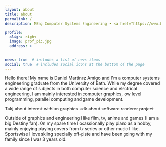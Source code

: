 ```yaml
---
layout: about
title: about
permalink: /
description: MEng Computer Systems Engineering • <a href="https://www.bath.ac.uk/">University of Bath</a>.

profile:
  align: right
  image: prof_pic.jpg
  address: >
    

news: true  # includes a list of news items
social: true  # includes social icons at the bottom of the page
---
```


Hello there! My name is Daniel Martinez Amigo and I'm a computer systems engineering graduate from the University of Bath. While my degree covered a wide range of subjects in both computer science and electrical engineering, I am mainly interested in computer graphics, low level programming, parallel computing and game development.

Takj about interest withiun graphics. atlk about software renderer project. 

Outside of graphics and engineering I like film, tv, anime and games (I am a big Destiny fan). On my spare time I ocassionally play piano as a hobby, mainly enjoying playing covers from tv series or other music I like. Sportswise I love skiing specially off-piste and have been going with my family since I was 3 years old.
